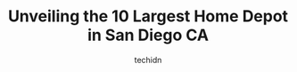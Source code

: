 ---
layout: ampstory
image: https://i0.wp.com/www.depkes.org/wp-content/uploads/2023/06/home-depot-0-in-san-diego-ca-1685965354.jpeg?resize=640,853
author: techidn
featured: false
description: Discover the impressive array of Home Depot options in San Diego CA, where you can find 10 of the largest Home Depot establishments in the area. From renowned classics to hidden gems, San Di
title: Unveiling the 10 Largest Home Depot in San Diego CA
cover:
   title: Unveiling the 10 Largest Home Depot in San Diego CA
   subtitle: Rickpate
   background: https://www.depkes.org/wp-content/uploads/2023/06/home-depot-0-in-san-diego-ca-1685965354.jpeg

pages: 
 - layout: thirds
   top: <h1>#1 The Home Depot</h1>
   bottom: "<p>I was at home depot with my cousin and niece. We were checking out some prices on some items. Place was clean, Sal an employee gave us great customer service with friendl</p>"
   background: https://www.depkes.org/wp-content/uploads/2023/06/home-depot-1-in-san-diego-ca-1685965354.jpeg
   backgroundblur: true
 - layout: thirds
   top: <h1>#2 The Home Depot</h1>
   bottom: "<p>5920 Fairmount Ave, San Diego, CA 92120, United States</p>"
   background: https://www.depkes.org/wp-content/uploads/2023/06/home-depot-2-in-san-diego-ca-1685965355.jpeg
   cta:
      link: https://www.depkes.org/blog/unveiling-the-10-largest-home-depot-in-san-diego-ca/
      text: Unveiling the 10 Largest Home Depot in San Diego CA
 - layout: thirds
   top: <h1>#3 The Home Depot</h1>
   bottom: "<p>4255 Genesee Ave, San Diego, CA 92117, United States</p>"
   background: https://www.depkes.org/wp-content/uploads/2023/06/home-depot-3-in-san-diego-ca-1685965356.jpeg
   cta:
      link: https://www.depkes.org/blog/unveiling-the-10-largest-home-depot-in-san-diego-ca/
      text: Unveiling the 10 Largest Home Depot in San Diego CA
 - layout: thirds
   top: <h1>#4 The Home Depot</h1>
   bottom: "<p>525 Saturn Blvd, San Diego, CA 92154, United States</p>"
   background: https://images.unsplash.com/photo-1599422314077-f4dfdaa4cd09?ixlib=rb-4.0.3&ixid=MnwxMjA3fDB8MHxwaG90by1wYWdlfHx8fGVufDB8fHx8&auto=format&fit=crop&w=640&h=853&q=80
   cta:
      link: https://www.depkes.org/blog/unveiling-the-10-largest-home-depot-in-san-diego-ca/
      text: Unveiling the 10 Largest Home Depot in San Diego CA
 - layout: thirds
   top: <h1>#5 The Home Depot</h1>
   bottom: "<p>3555 Sports Arena Blvd, San Diego, CA 92110, United States</p>"
   background: https://plus.unsplash.com/premium_photo-1664640458616-3c74f8cb4589?ixlib=rb-4.0.3&ixid=MnwxMjA3fDB8MHxwaG90by1wYWdlfHx8fGVufDB8fHx8&auto=format&fit=crop&w=640&h=853&q=80
   cta:
      link: https://www.depkes.org/blog/unveiling-the-10-largest-home-depot-in-san-diego-ca/
      text: Unveiling the 10 Largest Home Depot in San Diego CA
 - layout: thirds
   top: <h1>#6 The Home Depot</h1>
   bottom: "<p>950 Dennery Rd, San Diego, CA 92154, United States</p>"
   background: https://images.unsplash.com/photo-1531169509526-f8f1fdaa4a67?ixlib=rb-4.0.3&ixid=MnwxMjA3fDB8MHxwaG90by1wYWdlfHx8fGVufDB8fHx8&auto=format&fit=crop&w=640&h=853&q=80
   cta:
      link: https://www.depkes.org/blog/unveiling-the-10-largest-home-depot-in-san-diego-ca/
      text: Unveiling the 10 Largest Home Depot in San Diego CA
 - layout: thirds
   top: <h1>#7 The Home Depot</h1>
   bottom: "<p>10604 Westview Pkwy, San Diego, CA 92126, United States</p>"
   background: https://images.unsplash.com/photo-1618005182384-a83a8bd57fbe?ixlib=rb-4.0.3&ixid=MnwxMjA3fDB8MHxwaG90by1wYWdlfHx8fGVufDB8fHx8&auto=format&fit=crop&w=640&h=853&q=80
   cta:
      link: https://www.depkes.org/blog/unveiling-the-10-largest-home-depot-in-san-diego-ca/
      text: Unveiling the 10 Largest Home Depot in San Diego CA
 - layout: thirds
   middle: Continue reading...
   background: https://images.unsplash.com/photo-1567095761054-7a02e69e5c43?ixlib=rb-4.0.3&ixid=MnwxMjA3fDB8MHxwaG90by1wYWdlfHx8fGVufDB8fHx8&auto=format&fit=crop&w=640&h=853&q=80
   cta:
      link: https://www.depkes.org/blog/unveiling-the-10-largest-home-depot-in-san-diego-ca/
      text: Unveiling the 10 Largest Home Depot in San Diego CA
      
---